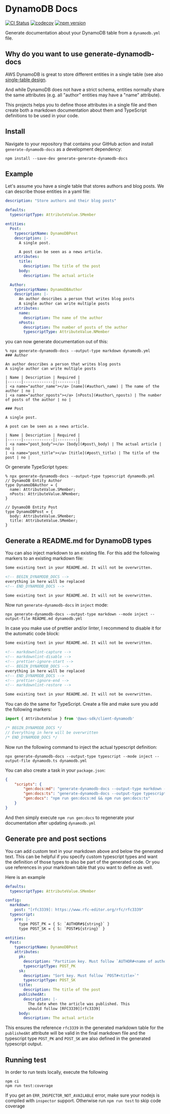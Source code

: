# DynamoDB Docs

[![CI Status](https://github.com/stschulte/generate-dynamodb-docs/workflows/CI/badge.svg)](https://github.com/stschulte/generate-dynamodb-docs/actions/workflows/test.yml)
[![codecov](https://codecov.io/gh/stschulte/generate-dynamodb-docs/graph/badge.svg?token=RZ9AL50OAB)](https://codecov.io/gh/stschulte/generate-dynamodb-docs)
[![npm version](https://badge.fury.io/js/generate-dynamodb-docs.svg)](https://badge.fury.io/js/generate-dynamodb-docs)

Generate documentation about your DynamoDB table from a `dynamodb.yml` file.

## Why do you want to use generate-dynamodb-docs

AWS DynamoDB is great to store different entities in a single table (see
also [single-table design][1].

And while DynamoDB does not have a strict schema, entities normally share the
same attributes (e.g. all "author" entities may have a "name" attribute).

This projects helps you to define those attributes in a single file and then
create both a markdown documentation about them and TypeScript definitions
to be used in your code.

## Install

Navigate to your repository that contains your GitHub action and
install `generate-dynamodb-docs` as a development dependency:

```
npm install --save-dev generate-generate-dynamodb-docs
```

## Example

Let's assume you have a single table that stores authors and blog posts.
We can describe those entities in a yaml file:

```yaml
description: "Store authors and their blog posts"

defaults:
  typescriptType: AttributeValue.SMember

entities:
  Post:
    typescriptName: DynamoDBPost
    description: |-
      A single post.

      A post can be seen as a news article.
    attributes:
      title:
        description: The title of the post
      body:
        description: The actual article

  Author:
    typescriptName: DynamoDBAuthor
    description: |-
      An author describes a person that writes blog posts
      A single author can write multiple posts
    attributes:
      name:
        description: The name of the author
      nPosts:
        description: The number of posts of the author
        typescriptType: AttributeValue.NMember
```

you can now generate documentation out of this:

```
% npx generate-dynamodb-docs --output-type markdown dynamodb.yml
### Author

An author describes a person that writes blog posts
A single author can write multiple posts

| Name | Description | Required |
|------|-------------|:--------:|
| <a name="author_name"></a> [name](#author\_name) | The name of the author | no |
| <a name="author_nposts"></a> [nPosts](#author\_nposts) | The number of posts of the author | no |

### Post

A single post.

A post can be seen as a news article.

| Name | Description | Required |
|------|-------------|:--------:|
| <a name="post_body"></a> [body](#post\_body) | The actual article | no |
| <a name="post_title"></a> [title](#post\_title) | The title of the post | no |
```

Or generate TypeScript types:

```
% npx generate-dynamodb-docs --output-type typescript dynamodb.yml
// DynamoDB Entity Author
type DynamoDBAuthor = {
  name: AttributeValue.SMember;
  nPosts: AttributeValue.NMember;
}

// DynamoDB Entity Post
type DynamoDBPost = {
  body: AttributeValue.SMember;
  title: AttributeValue.SMember;
}
```

## Generate a README.md for DynamoDB types

You can also inject markdown to an existing file. For this add the following
markers to an existing markdown file:

```markdown
Some existing text in your README.md. It will not be overwritten.

<!-- BEGIN_DYNAMODB_DOCS -->
everything in here will be replaced
<!-- END_DYNAMODB_DOCS -->

Some existing text in your README.md. It will not be overwritten.
```

Now run `generate-dynamodb-docs` in `inject`  mode:

```
npx generate-dynamodb-docs --output-type markdown --mode inject --output-file README.md dynamodb.yml
```

In case you make use of prettier and/or linter, I recommend to disable it for
the automatic code block:

```markdown
Some existing text in your README.md. It will not be overwritten.

<!-- markdownlint-capture -->
<!-- markdownlint-disable -->
<!-- prettier-ignore-start -->
<!-- BEGIN_DYNAMODB_DOCS -->
everything in here will be replaced
<!-- END_DYNAMODB_DOCS -->
<!-- prettier-ignore-end -->
<!-- markdownlint-restore -->

Some existing text in your README.md. It will not be overwritten.
```

You can do the same for TypeScript. Create a file and make sure you add the
following markers:

```typescript
import { AttributeValue } from '@aws-sdk/client-dynamodb'

/* BEGIN_DYNAMODB_DOCS */
// Everything in here will be overwritten
/* END_DYNAMODB_DOCS */
```

Now run the following command to inject the actual typescript definition:

```
npx generate-dynamodb-docs --output-type typescript --mode inject --output-file dynamodb.ts dynamodb.yml
```

You can also create a task in your `package.json`:

```json
{
    "scripts": {
        "gen:docs:md": "generate-dynamodb-docs --output-type markdown --output-file README.md --mode inject dynamodb.yml",
        "gen:docs:ts": "generate-dynamodb-docs --output-type typescript --output-file src/dynamodb.ts --mode inject dynamodb.yml",
        "gen:docs": "npm run gen:docs:md && npm run gen:docs:ts"
    }
}
```

And then simply execute `npm run gen:docs` to regenerate your documentation
after updating `dynamodb.yml`

## Generate pre and post sections

You can add custom text in your markdown above and below the generated text.
This can be helpful if you specify custom typescript types and want the definition
of those types to also be part of the generated code. Or you use references
in your markdown table that you want to define as well.

Here is an example

```yaml
defaults:
  typescriptType: AttributeValue.SMember

config:
  markdown:
    post: "[rfc3339]: https://www.rfc-editor.org/rfc/rfc3339"
  typescript:
    pre: |-
      type POST_PK = { S: `AUTHOR#${string}` }
      type POST_SK = { S: `POST#${string}` }

entities:
  Post:
    typescriptName: DynamoDBPost
    attributes:
      pk:
        description: "Partition key. Must follow `AUTHOR#<name of author>`"
        typescriptType: POST_PK
      sk:
        description: "Sort key. Must follow `POST#<title>`"
        typescriptType: POST_SK
      title:
        description: The title of the post
      publishedAt:
        description: |-
          The date when the article was published. This
          should follow [RFC3339][rfc3339]
      body:
        description: The actual article
```

This ensures the reference `rfc3339` in the generated markdown table for
the `publishedAt` attribute will be valid in the final markdown file and
the typescript type `POST_PK` and `POST_SK` are also defined in the generated
typescript output.

## Running test

In order to run tests locally, execute the following

```
npm ci
npm run test:coverage
```

If you get an `ERR_INSPECTOR_NOT_AVAILABLE` error, make sure your nodejs is compiled with
`inspector` support. Otherwise run `npm run test` to skip code coverage

[1]: https://aws.amazon.com/de/blogs/compute/creating-a-single-table-design-with-amazon-dynamodb/
